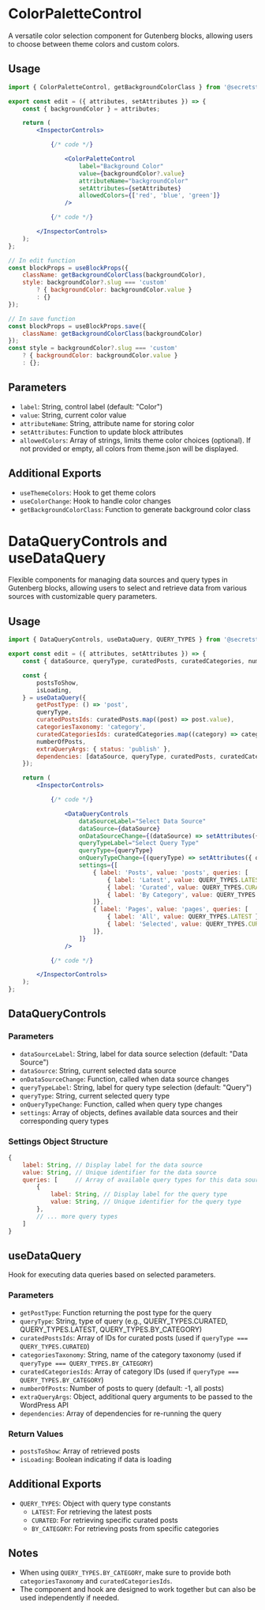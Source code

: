 # ColorPaletteControl

A versatile color selection component for Gutenberg blocks, allowing users to choose between theme colors and custom colors.

## Usage

```jsx
import { ColorPaletteControl, getBackgroundColorClass } from '@secretstache/wordpress-gutenberg';

export const edit = ({ attributes, setAttributes }) => {
    const { backgroundColor } = attributes;

    return (
        <InspectorControls>

            {/* code */}

                <ColorPaletteControl
                    label="Background Color"
                    value={backgroundColor?.value}
                    attributeName="backgroundColor"
                    setAttributes={setAttributes}
                    allowedColors={['red', 'blue', 'green']}
                />

            {/* code */}

        </InspectorControls>
    );
};

// In edit function
const blockProps = useBlockProps({
    className: getBackgroundColorClass(backgroundColor),
    style: backgroundColor?.slug === 'custom' 
        ? { backgroundColor: backgroundColor.value } 
        : {}
});

// In save function
const blockProps = useBlockProps.save({
    className: getBackgroundColorClass(backgroundColor)
});
const style = backgroundColor?.slug === 'custom' 
    ? { backgroundColor: backgroundColor.value } 
    : {};
```

## Parameters

* `label`: String, control label (default: "Color")
* `value`: String, current color value
* `attributeName`: String, attribute name for storing color
* `setAttributes`: Function to update block attributes
* `allowedColors`: Array of strings, limits theme color choices (optional). If not provided or empty, all colors from theme.json will be displayed.

## Additional Exports

* `useThemeColors`: Hook to get theme colors
* `useColorChange`: Hook to handle color changes
* `getBackgroundColorClass`: Function to generate background color class


# DataQueryControls and useDataQuery

Flexible components for managing data sources and query types in Gutenberg blocks, allowing users to select and retrieve data from various sources with customizable query parameters.

## Usage

```jsx
import { DataQueryControls, useDataQuery, QUERY_TYPES } from '@secretstache/wordpress-gutenberg';

export const edit = ({ attributes, setAttributes }) => {
    const { dataSource, queryType, curatedPosts, curatedCategories, numberOfPosts } = attributes;

    const {
        postsToShow,
        isLoading,
    } = useDataQuery({
        getPostType: () => 'post',
        queryType,
        curatedPostsIds: curatedPosts.map((post) => post.value),
        categoriesTaxonomy: 'category',
        curatedCategoriesIds: curatedCategories.map((category) => category.value),
        numberOfPosts,
        extraQueryArgs: { status: 'publish' },
        dependencies: [dataSource, queryType, curatedPosts, curatedCategories, numberOfPosts],
    });

    return (
        <InspectorControls>

            {/* code */}

                <DataQueryControls
                    dataSourceLabel="Select Data Source"
                    dataSource={dataSource}
                    onDataSourceChange={(dataSource) => setAttributes({ dataSource })}
                    queryTypeLabel="Select Query Type"
                    queryType={queryType}
                    onQueryTypeChange={(queryType) => setAttributes({ queryType })}
                    settings={[
                        { label: 'Posts', value: 'posts', queries: [
                            { label: 'Latest', value: QUERY_TYPES.LATEST },
                            { label: 'Curated', value: QUERY_TYPES.CURATED },
                            { label: 'By Category', value: QUERY_TYPES.BY_CATEGORY },
                        ]},
                        { label: 'Pages', value: 'pages', queries: [
                            { label: 'All', value: QUERY_TYPES.LATEST },
                            { label: 'Selected', value: QUERY_TYPES.CURATED },
                        ]},
                    ]}
                />

            {/* code */}

        </InspectorControls>
    );
};
```

## DataQueryControls

### Parameters

* `dataSourceLabel`: String, label for data source selection (default: "Data Source")
* `dataSource`: String, current selected data source
* `onDataSourceChange`: Function, called when data source changes
* `queryTypeLabel`: String, label for query type selection (default: "Query")
* `queryType`: String, current selected query type
* `onQueryTypeChange`: Function, called when query type changes
* `settings`: Array of objects, defines available data sources and their corresponding query types

### Settings Object Structure

```jsx
{
    label: String, // Display label for the data source
    value: String, // Unique identifier for the data source
    queries: [     // Array of available query types for this data source
        {
            label: String, // Display label for the query type
            value: String, // Unique identifier for the query type
        },
        // ... more query types
    ]
}
```

## useDataQuery

Hook for executing data queries based on selected parameters.

### Parameters

* `getPostType`: Function returning the post type for the query
* `queryType`: String, type of query (e.g., QUERY_TYPES.CURATED, QUERY_TYPES.LATEST, QUERY_TYPES.BY_CATEGORY)
* `curatedPostsIds`: Array of IDs for curated posts (used if `queryType === QUERY_TYPES.CURATED`)
* `categoriesTaxonomy`: String, name of the category taxonomy (used if `queryType === QUERY_TYPES.BY_CATEGORY`)
* `curatedCategoriesIds`: Array of category IDs (used if `queryType === QUERY_TYPES.BY_CATEGORY`)
* `numberOfPosts`: Number of posts to query (default: -1, all posts)
* `extraQueryArgs`: Object, additional query arguments to be passed to the WordPress API
* `dependencies`: Array of dependencies for re-running the query

### Return Values

* `postsToShow`: Array of retrieved posts
* `isLoading`: Boolean indicating if data is loading

## Additional Exports

* `QUERY_TYPES`: Object with query type constants
  * `LATEST`: For retrieving the latest posts
  * `CURATED`: For retrieving specific curated posts
  * `BY_CATEGORY`: For retrieving posts from specific categories

## Notes

* When using `QUERY_TYPES.BY_CATEGORY`, make sure to provide both `categoriesTaxonomy` and `curatedCategoriesIds`.
* The component and hook are designed to work together but can also be used independently if needed.

